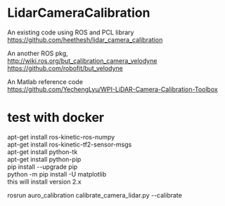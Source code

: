 # LidarCameraCalibration

An existing code using ROS and PCL library \
https://github.com/heethesh/lidar_camera_calibration

An another ROS pkg, \
http://wiki.ros.org/but_calibration_camera_velodyne \
https://github.com/robofit/but_velodyne

An Matlab reference code \
https://github.com/YechengLyu/WPI-LiDAR-Camera-Calibration-Toolbox

# test with docker #
apt-get install ros-kinetic-ros-numpy \
apt-get install ros-kinetic-tf2-sensor-msgs \
apt-get install python-tk \
apt-get install python-pip \
pip install --upgrade pip \
python -m pip install -U matplotlib \
this will install version 2.x

rosrun auro_calibration calibrate_camera_lidar.py --calibrate
